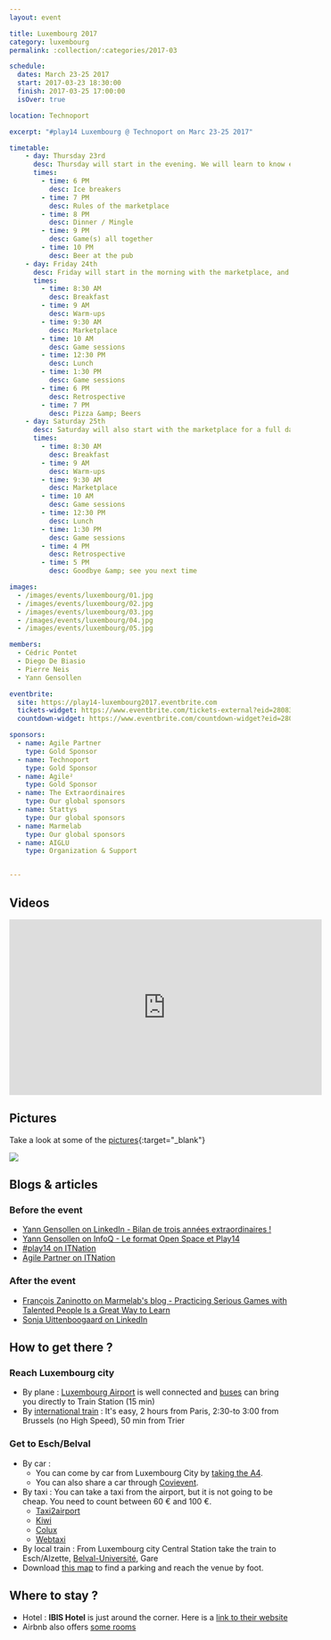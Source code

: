 ```yaml
---
layout: event

title: Luxembourg 2017
category: luxembourg
permalink: :collection/:categories/2017-03

schedule:
  dates: March 23-25 2017
  start: 2017-03-23 18:30:00
  finish: 2017-03-25 17:00:00
  isOver: true

location: Technoport

excerpt: "#play14 Luxembourg @ Technoport on Marc 23-25 2017"

timetable:
    - day: Thursday 23rd
      desc: Thursday will start in the evening. We will learn to know each other and share a nice dinner all together.
      times:
        - time: 6 PM
          desc: Ice breakers
        - time: 7 PM
          desc: Rules of the marketplace
        - time: 8 PM
          desc: Dinner / Mingle
        - time: 9 PM
          desc: Game(s) all together
        - time: 10 PM
          desc: Beer at the pub
    - day: Friday 24th
      desc: Friday will start in the morning with the marketplace, and then we will play games all day long.
      times:
        - time: 8:30 AM
          desc: Breakfast
        - time: 9 AM
          desc: Warm-ups
        - time: 9:30 AM
          desc: Marketplace
        - time: 10 AM
          desc: Game sessions
        - time: 12:30 PM
          desc: Lunch
        - time: 1:30 PM
          desc: Game sessions
        - time: 6 PM
          desc: Retrospective
        - time: 7 PM
          desc: Pizza &amp; Beers
    - day: Saturday 25th
      desc: Saturday will also start with the marketplace for a full day of games. Whoever needs to catch a plane can leave earlier.
      times:
        - time: 8:30 AM
          desc: Breakfast
        - time: 9 AM
          desc: Warm-ups
        - time: 9:30 AM
          desc: Marketplace
        - time: 10 AM
          desc: Game sessions
        - time: 12:30 PM
          desc: Lunch
        - time: 1:30 PM
          desc: Game sessions
        - time: 4 PM
          desc: Retrospective
        - time: 5 PM
          desc: Goodbye &amp; see you next time

images:
  - /images/events/luxembourg/01.jpg
  - /images/events/luxembourg/02.jpg
  - /images/events/luxembourg/03.jpg
  - /images/events/luxembourg/04.jpg
  - /images/events/luxembourg/05.jpg

members:
  - Cédric Pontet
  - Diego De Biasio
  - Pierre Neis
  - Yann Gensollen

eventbrite: 
  site: https://play14-luxembourg2017.eventbrite.com
  tickets-widget: https://www.eventbrite.com/tickets-external?eid=28083088273&ref=etckt
  countdown-widget: https://www.eventbrite.com/countdown-widget?eid=28083088273

sponsors:
  - name: Agile Partner
    type: Gold Sponsor
  - name: Technoport
    type: Gold Sponsor
  - name: Agile²
    type: Gold Sponsor
  - name: The Extraordinaires
    type: Our global sponsors
  - name: Stattys
    type: Our global sponsors
  - name: Marmelab
    type: Our global sponsors
  - name: AIGLU
    type: Organization & Support


---
```


## Videos

<iframe width="560" height="315" src="https://www.youtube.com/embed/UJgiffXkYNc" frameborder="0" allowfullscreen></iframe>
  
<div class='two spacing'></div>

## Pictures
Take a look at some of the [pictures](https://goo.gl/photos/JqoPMvCufSdsxFv17){:target="_blank"}

<a href='https://goo.gl/photos/JqoPMvCufSdsxFv17' target="_blank">
  <img src='https://lh3.googleusercontent.com/rxh9fEZUM4cqbxvM8qUZLxL-4301AA0XTfFfb7-vFY8MiFcauojxPzlU435a-POEkGjkfP30an9DLgrg1KnYGEbUYaB1ZvGAFFZdQwrYxyg-xu3rUiFE6nhz9Qb7ShqE-nI5pq4YEm9njhJB139xNI_RXzUoHuFazRFYPfIn_Bf7as703Glpqt5gEzSrsyHqJ_xj9XAqXvi3I4bEVozzW7hUzaOfPZ5N4krPz6_u4lmMQDHpYrUe502tDjrVe6vhg_o_O_vbETmbVR-MYryp9UqGwTyna57w07OAvSCw7TIO0gA95nUFIXMT68aECdcU20jd92vkiyWB1dcnqm6qo5MWf95PHKCEcdQFGsfHZ63L-ttATPLpE1Ia4qojFANMdFqyHk77Do4Sbe5fY6RDld5JBGhwtXyBoQ2KOUveChao6UVFA13-1hG59JBrvjb0Oazqd5h9Z-CHtN69Dz5Ye9MKKzOY90JcopaQEqC9_JLDrVzQpk59dpWYmOPvIhd-WHTkzTwUyF9lxR7iHgAj318IfmZgBFyZOAoyzR4FmG5Mv80jNs_6DPOS2o8ZAJLtY4NZf75s1YGZ9NBFNOFnFFzdlsherEYIl2ezk2Z2cHCsM8Z5DZTCsgmmi8pRMnsvhg-xeAa2TO0lqvxuQY_5OCFfjT8zJcGbkcV2_I4bfg=w1490-h839-no' />
</a>




## Blogs & articles

### Before the event
* [Yann Gensollen on LinkedIn - Bilan de trois années extraordinaires !](https://www.linkedin.com/pulse/play14-bilan-de-trois-ann%C3%A9es-extraordinaires-yann-gensollen)
* [Yann Gensollen on InfoQ - Le format Open Space et Play14](https://www.infoq.com/fr/news/2017/03/play14-interview-yann-gensollen)
* [#play14 on ITNation](http://www.itnation.lu/apprendre-comprendre-grace-aux-serious-games-play14/)
* [Agile Partner on ITNation](http://www.itnation.lu/agile-partner-offre-deux-entrees-levenement-play14/)

### After the event
* [François Zaninotto on Marmelab's blog - Practicing Serious Games with Talented People Is a Great Way to Learn](https://marmelab.com/blog/2017/03/27/play-14.html)
* [Sonja Uittenboogaard on LinkedIn](https://www.linkedin.com/feed/update/urn:li:activity:6252147335506202624/)

<div class='two spacing'></div>


## How to get there ?

### Reach Luxembourg city 
 * <i class='fa fa-plane fa-2x fa-fw'></i>
   By plane : [Luxembourg Airport](https://www.lux-airport.lu/) is well connected and [buses](http://www.vdl.lu/autobus_ligne16.html) can bring you directly to Train Station (15 min) 
 * <i class='fa fa-train fa-2x fa-fw'></i>
   By [international train](http://www.cfl.lu/espaces/voyageurs/en/billets-et-abonnements/billets-internationaux) : It's easy, 2 hours from Paris, 2:30-to 3:00 from Brussels (no High Speed), 50 min from Trier 

### Get to Esch/Belval 
  * <i class='fa fa-automobile fa-2x fa-fw'></i>
    By car : 
    * You can come by car from Luxembourg City by [taking the A4](https://www.google.lu/maps/dir/''/TECHNOPORT+SA+%E2%80%93+BELVAL,+Avenue+des+Hauts-Fourneaux,+Esch-sur-Alzette/@49.5515498,5.9620006,12z/data=!3m1!4b1!4m12!4m11!1m3!2m2!1d6.1172444!2d49.5998931!1m5!1m1!1s0x47eacad49ef04f7d:0x8599a1646a7921b9!2m2!1d5.9491669!2d49.5024377!3e0).
    * You can also share a car through [Covievent](https://www.covievent.org/covoiturage/play14/f6ce8e69c30b951ecb53dce1465f9846).
  * <i class='fa fa-taxi fa-2x fa-fw'></i>
    By taxi : You can take a taxi from the airport, but it is not going to be cheap. You need to count between 60 € and 100 €.
    * [Taxi2airport](https://www.taxi2airport.com)
    * [Kiwi](https://kiwitaxi.com/Luxembourg/to/Esch-sur-Alzette)
    * [Colux](http://www.colux.lu/)
    * [Webtaxi](https://www.webtaxi.lu/)
  * <i class='fa fa-subway fa-2x fa-fw'></i>
     By local train : From Luxembourg city Central Station take the train to Esch/Alzette, [Belval-Université](http://www.cfl.lu/espaces/voyageurs/en/gares-et-services/nos-gares/belval-universit%C3%A9), Gare 
  * <i class='fa fa-map fa-2x fa-fw'></i>
    Download [this map](http://www.technoport.lu/online/www/function/accessmap/54/contentContainer/236/4365/ENG/AccessMapEsch2016_visitors.pdf) to find a parking and reach the venue by foot.
  
<div class='two spacing'></div>
  
## Where to stay ?

* <i class='fa fa-hotel fa-2x fa-fw'></i>
  Hotel : **IBIS Hotel** is just around the corner. 
  Here is a [link to their website](http://www.ibis.com/gb/hotel-7071-ibis-esch-belval/index.shtml)
* <i class='fa fa-globe fa-2x fa-fw'></i>
  Airbnb also offers [some rooms](https://www.airbnb.com/s/Belval--Esch~sur~Alzette--Luxembourg?guests=1&adults=1&children=0&infants=0&place_id=ChIJpygLQys1lUcRXDbg1jsK758&checkin=03%2F23%2F2017&checkout=03%2F25%2F2017&source=bb&page=1&allow_override%5B%5D=&ne_lat=49.52023719137509&ne_lng=5.986106374065116&sw_lat=49.477525649778855&sw_lng=5.923621632854179&zoom=14&search_by_map=true&ss_id=r4n1bpzj&s_tag=pxTV1cYO)
  

